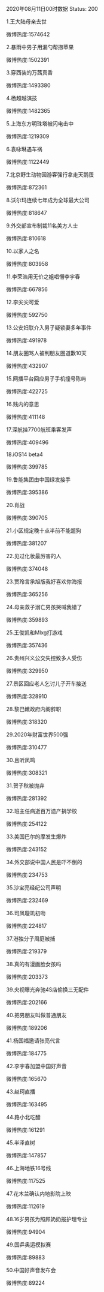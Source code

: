 2020年08月11日00时数据
Status: 200

1.王大陆母亲去世

微博热度:1574642

2.暴雨中男子用漏勺帮捞苹果

微博热度:1502391

3.穿西装的万茜真香

微博热度:1493380

4.杨超越演技

微博热度:1482365

5.上海东方明珠塔被闪电击中

微博热度:1219309

6.袁咏琳遇车祸

微博热度:1122449

7.北京野生动物园游客强行拿走天鹅蛋

微博热度:872361

8.沃尔玛连续七年成为全球最大公司

微博热度:818647

9.外交部宣布制裁11名美方人士

微博热度:810618

10.以家人之名

微博热度:803958

11.李荣浩用无价之姐唱懵李宇春

微博热度:667856

12.李尖尖可爱

微博热度:592750

13.公安妇联介入男子疑锁妻多年事件

微博热度:491978

14.朋友圈骂人被判朋友圈道歉10天

微博热度:432907

15.网播平台回应男子手机撞号陈屿

微博热度:422725

16.贱内的意思

微博热度:411148

17.深航挂7700航班乘客发声

微博热度:409496

18.iOS14 beta4

微博热度:399785

19.鲁能集团由中国绿发接手

微博热度:395386

20.肖战

微博热度:390705

21.小区规定晚十点半前不能遛狗

微博热度:381207

22.见过化妆最厉害的人

微博热度:374048

23.贾玲言承旭版我好喜欢你海报

微博热度:365256

24.母亲救子溺亡男孩哭喊我错了

微博热度:359893

25.王俊凯和Mlxg打游戏

微博热度:357436

26.贵州兴义公交失控致多人受伤

微博热度:329950

27.景区回应老人乞讨儿子开车接送

微博热度:328910

28.黎巴嫩政府内阁辞职

微博热度:318320

29.2020年财富世界500强

微博热度:310477

30.且听凤鸣

微博热度:308321

31.贺子秋被抛弃

微博热度:281392

32.班主任病逝百万遗产捐学校

微博热度:254122

33.美国巴尔的摩发生爆炸

微博热度:243152

34.外交部说中国人民是吓不倒的

微博热度:234753

35.沙宝亮经纪公司声明

微博热度:232469

36.司凤璇玑初吻

微博热度:224817

37.港独分子周庭被捕

微博热度:219379

38.真的有漫画脸女孩吗

微博热度:203373

39.央视曝光奔驰4S店偷换三无配件

微博热度:202166

40.把男朋友叫做普通朋友

微博热度:189206

41.杨国福邀请张亮代言

微博热度:184775

42.李宇春加盟中国好声音

微博热度:165670

43.赵珂直播

微博热度:163495

44.路小北吃醋

微博热度:161291

45.半泽直树

微博热度:147857

46.上海地铁16号线

微博热度:117525

47.花木兰确认内地影院上映

微博热度:112619

48.16岁男孩为照顾奶奶报护理专业

微博热度:94904

49.国乒奥运模拟赛

微博热度:89883

50.中国好声音发布会

微博热度:89224

